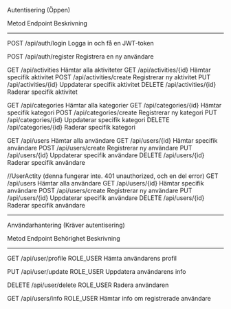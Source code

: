 Autentisering (Öppen)

Metod	Endpoint	                    Beskrivning
----    -------                         ----------
POST	/api/auth/login	                Logga in och få en JWT-token

POST	/api/auth/register	            Registrera en ny användare


GET     /api/activities                 Hämtar alla aktiviteter
GET     /api/activities/{id}            Hämtar specifik aktivitet
POST    /api/activities/create          Registrerar ny aktivitet
PUT     /api/activities/{id}            Uppdaterar specifik aktivitet
DELETE  /api/activities/{id}            Raderar specifik aktivitet

GET     /api/categories                 Hämtar alla kategorier
GET     /api/categories/{id}            Hämtar specifik kategori
POST    /api/categories/create          Registrerar ny kategori
PUT     /api/categories/{id}            Uppdaterar specifik kategori
DELETE  /api/categories/{id}            Raderar specifik kategori

GET     /api/users                       Hämtar alla användare
GET     /api/users/{id}                 Hämtar specifik användare
POST    /api/users/create               Registrerar ny användare
PUT     /api/users/{id}                 Uppdaterar specifik användare
DELETE  /api/users/{id}                 Raderar specifik användare

//UserActity (denna fungerar inte. 401 unauthorized, och en del error)
GET     /api/users                       Hämtar alla användare
GET     /api/users/{id}                 Hämtar specifik användare
POST    /api/users/create               Registrerar ny användare
PUT     /api/users/{id}                 Uppdaterar specifik användare
DELETE  /api/users/{id}                 Raderar specifik användare

------------------------------------------------------

Användarhantering (Kräver autentisering)

Metod	Endpoint	             Behörighet	Beskrivning
-----   -------                  ---------   -----------
GET	    /api/user/profile	    ROLE_USER	Hämta användarens profil

PUT	    /api/user/update	    ROLE_USER	Uppdatera användarens info

DELETE	/api/user/delete	    ROLE_USER	Radera användaren

GET     /api/users/info         ROLE_USER   Hämtar info om registrerade användare